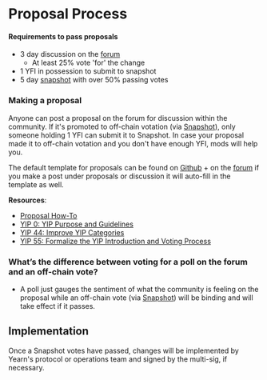 # Proposal Process

#### Requirements to pass proposals

* 3 day discussion on the [forum](https://gov.yearn.finance)
  * At least 25% vote 'for' the change
* 1 YFI in possession to submit to snapshot
* 5 day [snapshot](https://snapshot.org/#/ybaby.eth) with over 50% passing votes



### Making a proposal

Anyone can post a proposal on the forum for discussion within the community. If it's promoted to off-chain votation (via [Snapshot](https://snapshot.page/#/yearn)), only someone holding 1 YFI can submit it to Snapshot. In case your proposal made it to off-chain votation and you don't have enough YFI, mods will help you.

The default template for proposals can be found on [Github](https://github.com/yearn/YIPS/blob/master/yip-X.md) + on the [forum](https://gov.yearn.finance) if you make a post under proposals or discussion it will auto-fill in the template as well.

**Resources**:

* [Proposal How-To](https://gov.yearn.finance/t/proposal-how-to/106)
* [YIP 0: YIP Purpose and Guidelines](https://yips.yearn.finance/YIPS/yip-0)
* [YIP 44: Improve YIP Categories](https://yips.yearn.finance/YIPS/yip-44)
* [YIP 55: Formalize the YIP Introduction and Voting Process](https://gov.yearn.finance/t/yip-55-formalize-the-yip-process/7959)



### What’s the difference between voting for a poll on the forum and an off-chain vote?

* A poll just gauges the sentiment of what the community is feeling on the proposal while an off-chain vote (via [Snapshot](https://snapshot.page/#/yearn)) will be binding and will take effect if it passes.

## Implementation

Once a Snapshot votes have passed, changes will be implemented by Yearn's protocol or operations team and signed by the multi-sig, if necessary.
